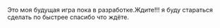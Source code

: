Это моя будущая игра пока в разработке.Ждите!!!
я буду стараться сделать по быстрее спасибо что ждёте.
